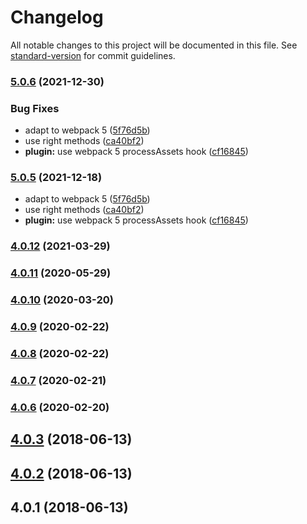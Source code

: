 # Changelog

All notable changes to this project will be documented in this file. See [standard-version](https://github.com/conventional-changelog/standard-version) for commit guidelines.

### [5.0.6](https://github.com/sndyuk/mangle-css-class-webpack-plugin/compare/v4.0.12...v5.0.6) (2021-12-30)


### Bug Fixes

* adapt to webpack 5 ([5f76d5b](https://github.com/sndyuk/mangle-css-class-webpack-plugin/commit/5f76d5b86abbc667f8b1a04b628cff0dee461e61))
* use right methods ([ca40bf2](https://github.com/sndyuk/mangle-css-class-webpack-plugin/commit/ca40bf25c75cdc197d57e7031b8f99ac0b012a91))
* **plugin:** use webpack 5 processAssets hook ([cf16845](https://github.com/sndyuk/mangle-css-class-webpack-plugin/commit/cf16845d7915ea9ba77d412dc9df63ac8f424c88))

### [5.0.5](https://github.com/sndyuk/mangle-css-class-webpack-plugin/compare/v4.0.12...v5.0.5) (2021-12-18)

* adapt to webpack 5 ([5f76d5b](https://github.com/sndyuk/mangle-css-class-webpack-plugin/commit/5f76d5b86abbc667f8b1a04b628cff0dee461e61))
* use right methods ([ca40bf2](https://github.com/sndyuk/mangle-css-class-webpack-plugin/commit/ca40bf25c75cdc197d57e7031b8f99ac0b012a91))
* **plugin:** use webpack 5 processAssets hook ([cf16845](https://github.com/sndyuk/mangle-css-class-webpack-plugin/commit/cf16845d7915ea9ba77d412dc9df63ac8f424c88))

### [4.0.12](https://github.com/sndyuk/mangle-css-class-webpack-plugin/compare/v4.0.11...v4.0.12) (2021-03-29)

### [4.0.11](https://github.com/sndyuk/mangle-css-class-webpack-plugin/compare/v4.0.10...v4.0.11) (2020-05-29)

### [4.0.10](https://github.com/sndyuk/mangle-css-class-webpack-plugin/compare/v4.0.9...v4.0.10) (2020-03-20)

### [4.0.9](https://github.com/sndyuk/mangle-css-class-webpack-plugin/compare/v4.0.8...v4.0.9) (2020-02-22)

### [4.0.8](https://github.com/sndyuk/mangle-css-class-webpack-plugin/compare/v4.0.7...v4.0.8) (2020-02-22)

### [4.0.7](https://github.com/sndyuk/mangle-css-class-webpack-plugin/compare/v4.0.6...v4.0.7) (2020-02-21)

### [4.0.6](https://github.com/sndyuk/mangle-css-class-webpack-plugin/compare/v4.0.5...v4.0.6) (2020-02-20)

<a name="4.0.3"></a>
## [4.0.3](https://github.com/sndyuk/mangle-css-class-webpack-plugin/compare/v4.0.2...v4.0.3) (2018-06-13)



<a name="4.0.2"></a>
## [4.0.2](https://github.com/sndyuk/mangle-css-class-webpack-plugin/compare/v4.0.1...v4.0.2) (2018-06-13)



<a name="4.0.1"></a>
## 4.0.1 (2018-06-13)